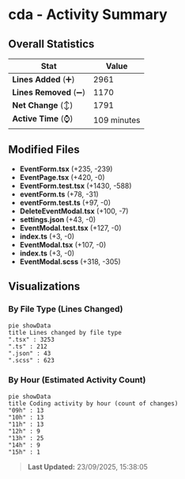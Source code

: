 # cda - Activity Summary 

## Overall Statistics

| Stat                   | Value                                                             |
| ---------------------- | ----------------------------------------------------------------- |
| **Lines Added** (➕)   | 2961                                          |
| **Lines Removed** (➖) | 1170                                        |
| **Net Change** (↕)    | 1791                |
| **Active Time** (⌚)   | 109 minutes |


## Modified Files
- **EventForm.tsx** (+235, -239)
- **EventPage.tsx** (+420, -0)
- **EventForm.test.tsx** (+1430, -588)
- **eventForm.ts** (+78, -31)
- **eventForm.test.ts** (+97, -0)
- **DeleteEventModal.tsx** (+100, -7)
- **settings.json** (+43, -0)
- **EventModal.test.tsx** (+127, -0)
- **index.ts** (+3, -0)
- **EventModal.tsx** (+107, -0)
- **index.ts** (+3, -0)
- **EventModal.scss** (+318, -305)

## Visualizations

### By File Type (Lines Changed)

```mermaid
pie showData
title Lines changed by file type
".tsx" : 3253
".ts" : 212
".json" : 43
".scss" : 623
```

### By Hour (Estimated Activity Count)

```mermaid
pie showData
title Coding activity by hour (count of changes)
"09h" : 13
"10h" : 13
"11h" : 13
"12h" : 9
"13h" : 25
"14h" : 9
"15h" : 1
```


> **Last Updated:** 23/09/2025, 15:38:05